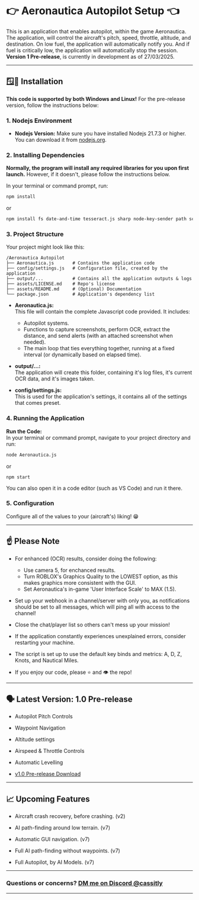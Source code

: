 # 👉 Aeronautica Autopilot Setup 👈
This is an application that enables autopilot, within the game Aeronautica. The application, will control the aircraft's pitch, speed, throttle, altitude, and destination. On low fuel, the application will automatically notify you. And if fuel is critically low, the application will automatically stop the session. **Version 1 Pre-release**, is currently in development as of 27/03/2025.

---

## 🪟🍎 Installation
**This code is supported by both Windows and Linux!**
For the pre-release version, follow the instructions below:

### 1. **Nodejs Environment**

- **Nodejs Version:** 
  Make sure you have installed Nodejs 21.7.3 or higher. You can download it from [nodejs.org](https://nodejs.org/en/download).

### 2. **Installing Dependencies**
**Normally, the program will install any required libraries for you upon first launch.** However, if it doesn't, please follow the instructions below.

In your terminal or command prompt, run:

```bash
npm install
```
or
```bash
npm install fs date-and-time tesseract.js sharp node-key-sender path screenshot-desktop
```

### 3. **Project Structure**
Your project might look like this:
```
/Aeronautica Autopilot
├── Aeronautica.js       # Contains the application code
├── config/settings.js   # Configuration file, created by the application
├── output/...           # Contains all the application outputs & logs
├── assets/LICENSE.md    # Repo's license
├── assets/README.md     # (Optional) Documentation
└── package.json         # Application's dependency list
```

- **Aeronautica.js:**  
  This file will contain the complete Javascript code provided. It includes:
  - Autopilot systems.
  - Functions to capture screenshots, perform OCR, extract the distance, and send alerts (with an attached screenshot when needed).
  - The main loop that ties everything together, running at a fixed interval (or dynamically based on elapsed time).

- **output/...:**  
  The application will create this folder, containing it's log files, it's current OCR data, and it's images taken.

- **config/settings.js:**  
  This is used for the application's settings, it contains all of the settings that comes preset.


### 4. **Running the Application**
**Run the Code:**  
   In your terminal or command prompt, navigate to your project directory and run:
   ```bash
   node Aeronautica.js
   ```
  or
   ```
   npm start
   ```

   You can also open it in a code editor (such as VS Code) and run it there.


### 5. **Configuration**
Configure all of the values to your (aircraft's) liking! 😁

  ---

## ☝️ Please Note

- For enhanced (OCR) results, consider doing the following:
    - Use camera 5, for enchanced results.
    - Turn ROBLOX's Graphics Quality to the LOWEST option, as this makes graphics more consistent with the GUI.
    - Set Aeronautica's in-game 'User Interface Scale' to MAX (1.5).

- Set up your webhook in a channel/server with only you, as notifications should be set to all messages, which will ping all with access to the channel!

- Close the chat/player list so others can't mess up your mission!

- If the application constantly experiences unexplained errors, consider restarting your machine.

- The script is set up to use the default key binds and metrics: A, D, Z, Knots, and Nautical Miles.

- If you enjoy our code, please ⭐ and 👁️ the repo!

---

## 🗣️ Latest Version: 1.0 Pre-release

- Autopilot Pitch Controls

- Waypoint Navigation

- Altitude settings

- Airspeed & Throttle Controls

- Automatic Levelling

- [v1.0 Pre-release Download](https://github.com/Cassitly/AeronauticaAutopilot/Aeronautica.js)

---

## 📈 Upcoming Features

- Aircraft crash recovery, before crashing. (v2)

- AI path-finding around low terrain. (v7)

- Automatic GUI navigation. (v7)

- Full AI path-finding without waypoints. (v7)

- Full Autopilot, by AI Models. (v7)

---

### Questions or concerns? [DM me on Discord @cassitly](./assets/NO_LINK_ATTACHED.md)

---

<!-- # THIS CODE HAS BEEN CLEARED WITH AERONAUTICA STAFF. THIS IS 100% SAFE TO USE.
![Aeronautica Autopilot](./NO_LINK_ATTACHED.md) -->